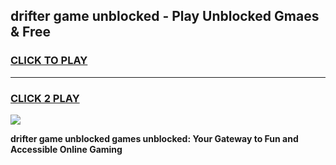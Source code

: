 
## drifter game unblocked - Play Unblocked Gmaes & Free
<h3>
<a href="https://news.freeplayer.one?title=drifter_game_unblocked&ref=16F">CLICK TO PLAY</a></h3>
<hr>

<h3>
<a href="https://news.freeplayer.one?title=drifter_game_unblocked&ref=16F">CLICK 2 PLAY</a>
  
</h3>

<a href="https://news.freeplayer.one?title=drifter_game_unblocked&ref=16F/"><img src="https://clearcache.store/games.png"></a>


**drifter game unblocked games unblocked: Your Gateway to Fun and Accessible Online Gaming**
